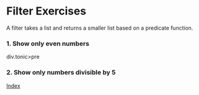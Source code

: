 # Filter Exercises

A filter takes a list and returns a smaller list based on a predicate function.

### 1. Show only even numbers

div.tonic>pre

### 2. Show only numbers divisible by 5


[Index](/)
